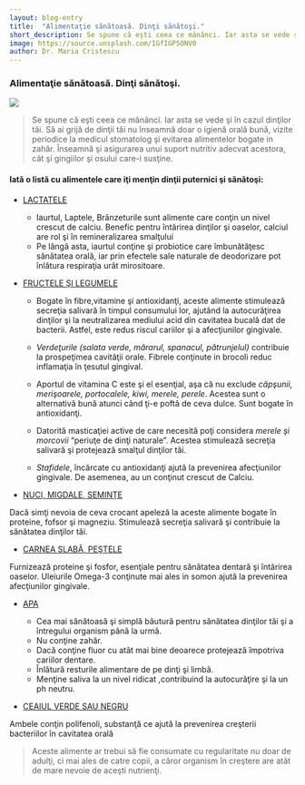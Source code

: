 ```yaml
---
layout: blog-entry
title:  "Alimentaţie sănătoasă. Dinţi sănătoşi."
short_description: Se spune că eşti ceea ce mănânci. Iar asta se vede şi în cazul dinţilor tăi.
image: https://source.unsplash.com/IGfIGP5ONV0
author: Dr. Maria Cristescu
---
```


### Alimentaţie sănătoasă. Dinţi sănătoşi.

![](https://source.unsplash.com/IGfIGP5ONV0)

> Se spune că eşti ceea ce mănânci. Iar asta se vede şi în cazul dinţilor tăi.
Să ai grijă de dinţii tăi nu înseamnă doar o igienă orală bună, vizite periodice la medicul
stomatolog şi evitarea alimentelor bogate in zahăr. Înseamnă şi asigurarea unui suport
nutritiv adecvat acestora, cât şi gingiilor şi osului care-i susţine.

#### Iată o listă cu alimentele care iţi menţin dinţii puternici şi sănătoşi:

* [LACTATELE](blue)

  * Iaurtul, Laptele, Brânzeturile sunt alimente care conţin un nivel crescut
    de calciu.
    Benefic pentru întărirea dinţilor şi oaselor, calciul are rol şi în
    remineralizarea smalţului
  * Pe lângă asta, iaurtul conţine şi probiotice care îmbunătăţesc sănătatea
    orală, iar prin efectele sale naturale de deodorizare pot înlătura respiraţia
    urât mirositoare.

* [FRUCTELE ŞI LEGUMELE](blue)

  * Bogate în fibre,vitamine şi antioxidanţi, aceste alimente stimulează secreţia
    salivară în timpul consumului lor, ajutând la autocurăţirea dinţilor şi la neutralizarea
    mediului acid din cavitatea bucală dat de bacterii. Astfel, este redus riscul cariilor şi a
    afecţiunilor gingivale.

  * *Verdeţurile (salata verde, mărarul, spanacul, pătrunjelul)* contribuie la
    prospeţimea cavităţii orale. Fibrele conţinute in brocoli reduc inflamaţia în
    ţesutul gingival.
  * Aportul de vitamina C este şi el esenţial, aşa că nu exclude *căpşunii,
    merişoarele, portocalele, kiwi, merele, perele*. Acestea sunt o alternativă
    bună atunci când ţi-e poftă de ceva dulce. Sunt bogate în antioxidanţi.
  * Datorită masticaţiei active de care necesită poţi considera *merele şi morcovii*
    “periuţe de dinţi naturale”. Acestea stimulează secreţia salivară şi protejează
    smalţul dinţilor tăi.
  * *Stafidele*, încărcate cu antioxidanţi ajută la prevenirea afecţiunilor gingivale.
    De asemenea, au un conţinut crescut de Calciu.

* [NUCI, MIGDALE, SEMINŢE](blue)

Dacă simţi nevoia de ceva crocant apeleză la aceste alimente bogate în proteine,
fofsor şi magneziu. Stimulează secreţia salivară şi contribuie la sănătatea dinţilor
tăi.

* [CARNEA SLABĂ, PEŞTELE](blue)

Furnizează proteine şi fosfor, esenţiale pentru sănătatea dentară şi întărirea
oaselor. Uleiurile Omega-3 conţinute mai ales in somon ajută la prevenirea
afecţiunilor gingivale.

* [APA](blue)

  * Cea mai sănătoasă şi simplă băutură pentru sănătatea dinţilor tăi şi a întregului
    organism până la urmă.
  * Nu conţine zahăr.
  * Dacă conţine fluor cu atât mai bine deoarece protejează împotriva cariilor
    dentare.
  * Înlătură resturile alimentare de pe dinţi şi limbă.
  * Menţine saliva la un nivel ridicat ,contribuind la autocurăţire şi la un ph
    neutru.

* [CEAIUL VERDE SAU NEGRU](blue)

Ambele conţin polifenoli, substanţă ce ajută la prevenirea creşterii bacteriilor în
cavitatea orală

>Aceste alimente ar trebui să fie consumate cu regularitate nu doar de adulţi, ci mai ales
 de catre copii, a căror organism în creştere are atât de mare nevoie de aceşti nutrienţi.
